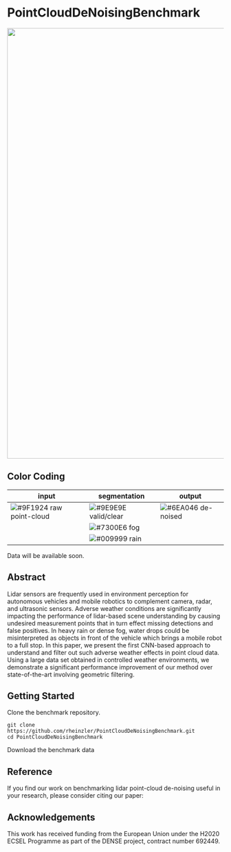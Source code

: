 # PointCloudDeNoisingBenchmark

<img src="./doc/cyclist.gif" width="1000">

## Color Coding

|input|segmentation|output|
|--|--|--|
|![#9F1924](https://placehold.it/15/9F1924/000000?text=+) raw point-cloud |![#9E9E9E](https://placehold.it/15/9E9E9E/000000?text=+) valid/clear |![#6EA046](https://placehold.it/15/6EA046/000000?text=+) de-noised| 
|| ![#7300E6](https://placehold.it/15/7300E6/000000?text=+)  fog | 
|| ![#009999](https://placehold.it/15/009999/000000?text=+) rain | 

Data will be available soon.

## Abstract
Lidar sensors are frequently used in environment perception for autonomous vehicles and mobile robotics to complement camera, radar, and ultrasonic sensors. Adverse weather conditions are significantly impacting the performance of lidar-based scene understanding by causing undesired measurement points that in turn effect missing detections and false positives. 
In heavy rain or dense fog, water drops could be misinterpreted as objects in front of the vehicle which brings a mobile robot to a full stop. 
In this paper, we present the first CNN-based approach to understand and filter out such adverse weather effects in point cloud data. Using a large data set obtained in controlled weather environments, we demonstrate a significant performance improvement of our method over state-of-the-art involving geometric filtering. 

## Getting Started

Clone the benchmark repository.
```
git clone https://github.com/rheinzler/PointCloudDeNoisingBenchmark.git
cd PointCloudDeNoisingBenchmark
```
Download the benchmark data





## Reference
If you find our work on benchmarking lidar point-cloud de-noising useful in your research, please consider citing our paper:


## Acknowledgements
This work has received funding from the European Union under the H2020 ECSEL Programme as part of the DENSE project, contract number 692449.
